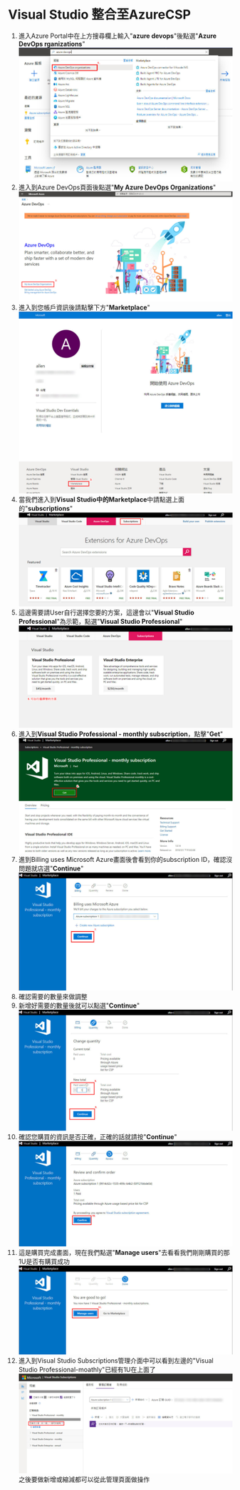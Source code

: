 # Visual Studio 整合至AzureCSP
1. 進入Azure Portal中在上方搜尋欄上輸入"**azure devops**"後點選"**Azure DevOps rganizations**" <br>
![GITHUB](https://github.com/A-0428/Azure/blob/main/Visual%20Studio%20in%20CSP/Visual%20Studio%20in%20CSP%20image/image1.jpg) <br>
2. 進入到Azure DevOps頁面後點選"**My Azure DevOps Organizations**" <br>
![GITHUB](https://github.com/A-0428/Azure/blob/main/Visual%20Studio%20in%20CSP/Visual%20Studio%20in%20CSP%20image/image2.jpg) <br>
3. 進入到您帳戶資訊後請點擊下方"**Marketplace**" <br>
![GITHUB](https://github.com/A-0428/Azure/blob/main/Visual%20Studio%20in%20CSP/Visual%20Studio%20in%20CSP%20image/image3.jpg) <br>
4. 當我們進入到**Visual Studio中的Marketplace**中請點選上面的"**subscriptions**" <br>
![GITHUB](https://github.com/A-0428/Azure/blob/main/Visual%20Studio%20in%20CSP/Visual%20Studio%20in%20CSP%20image/image4.jpg) <br>
5. 這邊需要請User自行選擇您要的方案，這邊會以"**Visual Studio Professional**"為示範，點選"**Visual Studio Professional**" <br>
![GITHUB](https://github.com/A-0428/Azure/blob/main/Visual%20Studio%20in%20CSP/Visual%20Studio%20in%20CSP%20image/image5.jpg) <br>
6. 進入到**Visual Studio Professional - monthly subscription**，點擊"**Get**" <br>
![GITHUB](https://github.com/A-0428/Azure/blob/main/Visual%20Studio%20in%20CSP/Visual%20Studio%20in%20CSP%20image/image6.jpg) <br>
7. 進到Billing uses Microsoft Azure畫面後會看到你的subscription ID，確認沒問題就店選"**Continue**" <br>
![GITHUB](https://github.com/A-0428/Azure/blob/main/Visual%20Studio%20in%20CSP/Visual%20Studio%20in%20CSP%20image/image7.jpg) <br>
8. 確認需要的數量來做調整 <br>
9. 新增好需要的數量後就可以點選"**Continue**" <br>
![GITHUB](https://github.com/A-0428/Azure/blob/main/Visual%20Studio%20in%20CSP/Visual%20Studio%20in%20CSP%20image/image8.jpg) <br>
10. 確認您購買的資訊是否正確，正確的話就請按"**Continue**" <br>
![GITHUB](https://github.com/A-0428/Azure/blob/main/Visual%20Studio%20in%20CSP/Visual%20Studio%20in%20CSP%20image/image9.jpg) <br>
11. 這是購買完成畫面，現在我們點選"**Manage users**"去看看我們剛剛購買的那1U是否有購買成功 <br>
![GITHUB](https://github.com/A-0428/Azure/blob/main/Visual%20Studio%20in%20CSP/Visual%20Studio%20in%20CSP%20image/image10.jpg) <br>
12. 進入到Visual Studio Subscriptions管理介面中可以看到左邊的"Visual Studio Professional-moathly"已經有1U在上面了 <br>
![GITHUB](https://github.com/A-0428/Azure/blob/main/Visual%20Studio%20in%20CSP/Visual%20Studio%20in%20CSP%20image/image11.jpg) <br>
之後要做新增或縮減都可以從此管理頁面做操作 <br>

